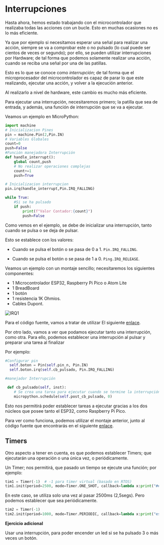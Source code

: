 # Interrupciones

Hasta ahora, hemos estado trabajando con el microcontrolador que realizaba todas las acciones con un bucle. Esto en muchas ocasiones no es lo más eficiente.

Ya que por ejemplo si necesitamos esperar una señal para realizar una acción, siempre se va a comprobar este o no pulsado (lo cual puede ser cientos de veces or segundo); por ello, se pueden utilizar interrupciones por Hardware; de tal forma que podemos solamente realizar una acción, cuando se reciba una señal por una de las patillas.

Esto es lo que se conoce como _interrupción_; de tal forma que el microprocesador del microcontrolador es capaz de parar lo que este realizando, ejecutar una acción, y volver a la ejecución anterior.

Al realizarlo a nivel de hardware, este cambio es mucho más eficiente.

Para ejecutar una interrupción, necesitaremos primero; la patilla que sea de entrada, y además, una función de interrupción que se va a ejecutar.

Veamos un ejemplo en MicroPython:

```python
import machine
# Inicializacion Pines
pin = machine.Pin(2,Pin.IN)
# Variables Globales
count=0
push=False
#Función manejadora Interrupción
def handle_interrupt():
    global count,push
    # No realizar operaciones complejas
    count+=1
    push=True

# Inicializacion interrupcion
pin.irq(handle_interrupt,Pin.IRQ_FALLING)

while True:
    #Si se ha pulsado
    if push:
        print(f"Valor Contador:{count}")
        push=False
```

Como vemos en el ejemplo, se debe de inicializar una interrupción, tanto cuando se pulsa o se deja de pulsar.

Esto se establece con los valores:

* Cuando se pulsa el botón o se pasa de 0 a 1.
```Pin.IRQ_FALLING```.

* Cuando se pulsa el botón o se pasa de 1 a 0.
```Ping.IRQ_RELEASE```.

Veamos un ejemplo con un montaje sencillo; necesitaremos los siguientes componentes:

* 1 Microcontrolador ESP32, Raspberry Pi Pico o Atom Lite
* 1 BreadBoard
* 1 botón
* 1 resistencia 1K Ohmios.
* Cables Dupont.

![IRQ1](imgs/IRQ1.png)

Para el código fuente, vamos a tratar de utilizar El siguiente [enlace](A05_IRQ/main.py).

Por otro lado, vamos a ver que podamos ejecutar tanto una interrupción, como otra. Para ello, podemos establecer una interrupción al pulsar y preparar una tarea al finalizar

Por ejemplo:

```python
#Configurar pin
  self.boton = Pin(self.pin_n, Pin.IN)
  self.boton.irq(self.cb_pulsado, Pin.IRQ_FALLING)

#manejador Interrupción

 def cb_pulsado(self, inst):
    # Se crea una tarea para ejecutar cuando se termine la interrupción   
    micropython.schedule(self.post_cb_pulsado, 0)
```

Esto nos permitirá poder establecer tareas a ejecutar gracias a los dos núcleos que posee tanto el ESP32, como Raspberry Pi Pico.

Para ver como funciona, podemos utilizar el montaje anterior, junto al código fuente que encontrarás en el siguiente [enlace](A07_IRQ/main.py).

## Timers

Otro aspecto a tener en cuenta, es que podemos establecer Timers; que ejecutarán una operación o una única vez, o periódicamente.

Un Timer; nos permitirá, que pasado un tiempo se ejecute una función; por ejemplo:

```python
tim1 = Timer(-1)  # -1 para timer virtual (basado en RTOS)
tim1.init(period=2500, mode=Timer.ONE_SHOT, callback=lambda x:print("#### esto solo se ejecuta una vez"))
```

En este caso, se utiliza solo una vez al pasar 2500ms (2,5segs). Pero podemos establecer que sea periódicamente.

```python
tim2 = Timer(-1)
tim2.init(period=1000, mode=Timer.PERIODIC, callback=lambda x:print("esto se ejecutara periodicamente"))
```

**Ejercicio adicional**

Usar una interrupción, para poder encender un led si se ha pulsado 3 o más veces un botón.
